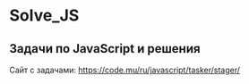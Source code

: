 # Solve_JS
## Задачи по JavaScript и решения

Сайт с задачами: https://code.mu/ru/javascript/tasker/stager/
